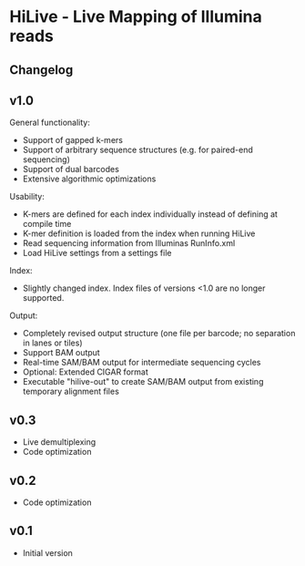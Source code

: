 HiLive - Live Mapping of Illumina reads
=======================================

Changelog
-----------

v1.0
-----

General functionality:
 * Support of gapped k-mers
 * Support of arbitrary sequence structures (e.g. for paired-end sequencing)
 * Support of dual barcodes
 * Extensive algorithmic optimizations

Usability:
 * K-mers are defined for each index individually instead of defining at compile time
 * K-mer definition is loaded from the index when running HiLive
 * Read sequencing information from Illuminas RunInfo.xml
 * Load HiLive settings from a settings file
  
Index:
 * Slightly changed index. Index files of versions <1.0 are no longer supported.
 
 Output:
 * Completely revised output structure (one file per barcode; no separation in lanes or tiles)
 * Support BAM output
 * Real-time SAM/BAM output for intermediate sequencing cycles
 * Optional: Extended CIGAR format
 * Executable "hilive-out" to create SAM/BAM output from existing temporary alignment files

v0.3
-----

 * Live demultiplexing
 * Code optimization

v0.2
-----

 * Code optimization
 
v0.1
-----
 
 * Initial version  
